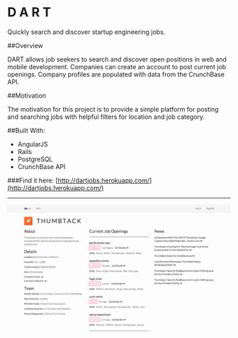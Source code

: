 D A R T
===========

Quickly search and discover startup engineering jobs.

##Overview

DART allows job seekers to search and discover open positions in web and mobile development. Companies can create an account to post current job openings. Company profiles are populated with data from the CrunchBase API.

##Motivation

The motivation for this project is to provide a simple platform for posting and searching jobs with helpful filters for location and job category.

##Built With:

* AngularJS
* Rails
* PostgreSQL
* CrunchBase API

###Find it here: [http://dartjobs.herokuapp.com/](http://dartjobs.herokuapp.com/)

--------------------

![ScreenShot](app/assets/images/screenshot.png)
